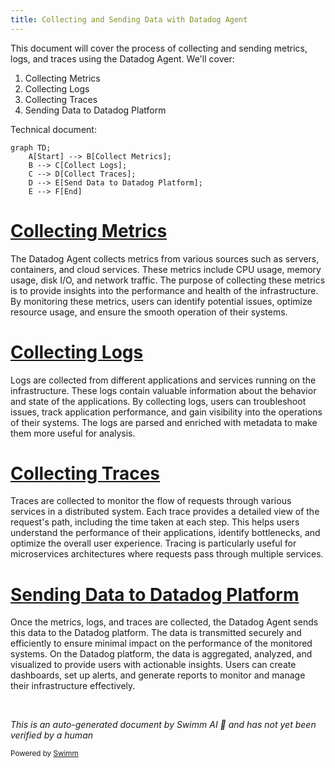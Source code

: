 ```yaml
---
title: Collecting and Sending Data with Datadog Agent
---
```

This document will cover the process of collecting and sending metrics, logs, and traces using the Datadog Agent. We'll cover:

1. Collecting Metrics
2. Collecting Logs
3. Collecting Traces
4. Sending Data to Datadog Platform

Technical document: <SwmLink doc-title="" repo-id="Z2l0aHViJTNBJTNBZGF0YWRvZy1hZ2VudCUzQSUzQVN3aW1tLURlbW8=" path="/.swm/.9qrnmljk.sw.md"></SwmLink>

```mermaid
graph TD;
    A[Start] --> B[Collect Metrics];
    B --> C[Collect Logs];
    C --> D[Collect Traces];
    D --> E[Send Data to Datadog Platform];
    E --> F[End]
```

# [Collecting Metrics](https://app.swimm.io/repos/Z2l0aHViJTNBJTNBZGF0YWRvZy1hZ2VudCUzQSUzQVN3aW1tLURlbW8=/docs/9qrnmljk#collecting-metrics)

The Datadog Agent collects metrics from various sources such as servers, containers, and cloud services. These metrics include CPU usage, memory usage, disk I/O, and network traffic. The purpose of collecting these metrics is to provide insights into the performance and health of the infrastructure. By monitoring these metrics, users can identify potential issues, optimize resource usage, and ensure the smooth operation of their systems.

# [Collecting Logs](https://app.swimm.io/repos/Z2l0aHViJTNBJTNBZGF0YWRvZy1hZ2VudCUzQSUzQVN3aW1tLURlbW8=/docs/9qrnmljk#collecting-logs)

Logs are collected from different applications and services running on the infrastructure. These logs contain valuable information about the behavior and state of the applications. By collecting logs, users can troubleshoot issues, track application performance, and gain visibility into the operations of their systems. The logs are parsed and enriched with metadata to make them more useful for analysis.

# [Collecting Traces](https://app.swimm.io/repos/Z2l0aHViJTNBJTNBZGF0YWRvZy1hZ2VudCUzQSUzQVN3aW1tLURlbW8=/docs/9qrnmljk#collecting-traces)

Traces are collected to monitor the flow of requests through various services in a distributed system. Each trace provides a detailed view of the request's path, including the time taken at each step. This helps users understand the performance of their applications, identify bottlenecks, and optimize the overall user experience. Tracing is particularly useful for microservices architectures where requests pass through multiple services.

# [Sending Data to Datadog Platform](https://app.swimm.io/repos/Z2l0aHViJTNBJTNBZGF0YWRvZy1hZ2VudCUzQSUzQVN3aW1tLURlbW8=/docs/9qrnmljk#sending-data-to-datadog-platform)

Once the metrics, logs, and traces are collected, the Datadog Agent sends this data to the Datadog platform. The data is transmitted securely and efficiently to ensure minimal impact on the performance of the monitored systems. On the Datadog platform, the data is aggregated, analyzed, and visualized to provide users with actionable insights. Users can create dashboards, set up alerts, and generate reports to monitor and manage their infrastructure effectively.

&nbsp;

*This is an auto-generated document by Swimm AI 🌊 and has not yet been verified by a human*

<SwmMeta version="3.0.0" repo-id="Z2l0aHViJTNBJTNBZGF0YWRvZy1hZ2VudCUzQSUzQVN3aW1tLURlbW8=" repo-name="datadog-agent"><sup>Powered by [Swimm](/)</sup></SwmMeta>
